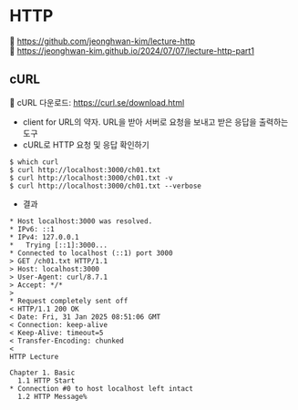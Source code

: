 # HTTP

🔗 https://github.com/jeonghwan-kim/lecture-http   
🔗 https://jeonghwan-kim.github.io/2024/07/07/lecture-http-part1

## cURL
🔗 cURL 다운로드: https://curl.se/download.html
- client for URL의 약자. URL을 받아 서버로 요청을 보내고 받은 응답을 출력하는 도구
- cURL로 HTTP 요청 및 응답 확인하기
``` shell
$ which curl
$ curl http://localhost:3000/ch01.txt
$ curl http://localhost:3000/ch01.txt -v
$ curl http://localhost:3000/ch01.txt --verbose
```

- 결과
``` shell
* Host localhost:3000 was resolved.
* IPv6: ::1
* IPv4: 127.0.0.1
*   Trying [::1]:3000...
* Connected to localhost (::1) port 3000
> GET /ch01.txt HTTP/1.1
> Host: localhost:3000
> User-Agent: curl/8.7.1
> Accept: */*
> 
* Request completely sent off
< HTTP/1.1 200 OK
< Date: Fri, 31 Jan 2025 08:51:06 GMT
< Connection: keep-alive
< Keep-Alive: timeout=5
< Transfer-Encoding: chunked
< 
HTTP Lecture

Chapter 1. Basic
  1.1 HTTP Start
* Connection #0 to host localhost left intact
  1.2 HTTP Message%
```